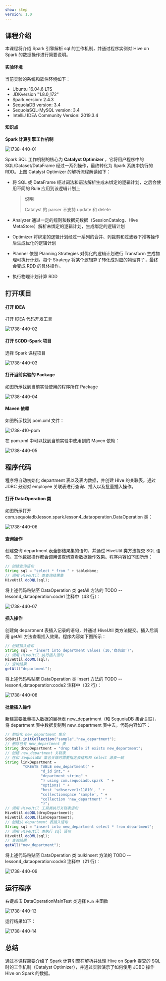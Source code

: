 ```yaml
---
show: step
version: 1.0 
---
```


## 课程介绍

本课程将介绍 Spark 引擎解析 sql 的工作机制，并通过程序实例对 Hive on Spark 的数据操作进行简要说明。

#### 实验环境

当前实验的系统和软件环境如下：

* Ubuntu 16.04.6 LTS
* JDKversion "1.8.0_172"
* Spark version: 2.4.3
* SequoiaDB version: 3.4
* SequoiaSQL-MySQL version: 3.4
* IntelliJ IDEA Community Version: 2019.3.4

#### 知识点

**Spark 计算引擎工作机制**

![1738-440-01](https://doc.shiyanlou.com/courses/1738/1207281/036f44e333e7d57a85e5327247f53dd6-0)

Spark SQL 工作机制的核心为 **Catalyst Optimizer** ，它将用户程序中的 SQL/Dataset/DataFrame 经过一系列操作，最终转化为 Spark 系统中执行的 RDD。上图 Catalyst Optimizer 的解析流程解读如下：

* 将 SQL 或 DataFrame 经过词法和语法解析生成未绑定的逻辑计划，之后会使用不同的 Rule 应用到该逻辑计划上

  > **说明**
  >
  > Catalyst 的 parser 不支持 update 和 delete

* Analyzer 通过一定的规则和数据元数据（SessionCatalog、Hive MetaStore）解析未绑定的逻辑计划，生成绑定的逻辑计划

* Optimizer 将绑定的逻辑计划经过一系列的合并、列裁剪和过滤器下推等操作后生成优化的逻辑计划

* Planner 依照 Planning Strategies 对优化的逻辑计划进行 Transform 生成物理可执行计划。每个 Strategy 将某个逻辑算子转化成对应的物理算子，最终会变成 RDD 的具体操作。

* 执行物理计划计算 RDD

## 打开项目

#### 打开 IDEA

打开 IDEA 代码开发工具

![1738-440-02](https://doc.shiyanlou.com/courses/1738/1207281/6526b50a5804f3670aa08ce9d22a58ed-0)

#### 打开 SCDD-Spark 项目

选择 Spark 课程项目

![1738-440-03](https://doc.shiyanlou.com/courses/1738/1207281/b572ff7a748922a4c968dcebf9c2aff1-0)

#### 打开当前实验的 Package

如图所示找到当前实验使用的程序所在 Package

![1738-440-04](https://doc.shiyanlou.com/courses/1738/1207281/476281f8577bd49edc919f610ebb4c34-0)

#### Maven 依赖

如图所示找到 pom.xml 文件：

![1738-410-pom](https://doc.shiyanlou.com/courses/1738/1207281/2096e77f8ff05283b1b51e9f5182b861-0)

在 pom.xml 中可以找到当前实验中使用到的 Maven 依赖：

![1738-440-05](https://doc.shiyanlou.com/courses/1738/1207281/fddb0b1419a941b7a140e64c3c2f3220-0)

## 程序代码

程序将自动初始化 department 表以及表内数据，并创建 HIve 的关联表。通过 JDBC 分别对 employee 关联表进行查询、插入以及批量插入操作。

#### 打开 DataOperation 类

如图所示打开 com.sequoiadb.lesson.spark.lesson4_dataoperation.DataOperation 类：

![1738-440-06](https://doc.shiyanlou.com/courses/1738/1207281/d3e0f18569cac0f74a497adaeb1c1708-0)

#### 查询操作

创建查询 department 表全部结果集的语句，并通过 HiveUtil 类方法提交 SQL 语句。其他数据操作都会调用该查询查看数据操作效果。程序内容如下图所示：

```java
// 创建查询语句
String sql = "select * from " + tableName;
// 调用 HiveUtil 类查询结果集
HiveUtil.doDQL(sql);
```

将上述代码粘贴至 DataOperation 类 getAll 方法的 TODO -- lesson4_dataoperation:code1 注释中（43 行）：

![1738-440-07](https://doc.shiyanlou.com/courses/1738/1207281/f7559e95e6ee9f4869f9848322ff512c-0)

#### 插入操作

创建向 department 表插入记录的语句，并通过 HiveUtil 类方法提交。插入后调用 getAll 方法查看插入效果。程序内容如下图所示：

```java
// 创建插入语句
String sql = "insert into department values (10,'商务部')";
// 调用 HiveUtil 执行插入语句
HiveUtil.doDML(sql);
// 查询结果
getAll("department");
```

将上述代码粘贴至 DataOperation 类 insert 方法的 TODO -- lesson4_dataoperation:code2 注释中（32 行）：

![1738-440-08](https://doc.shiyanlou.com/courses/1738/1207281/7339de0e0ec31b4c2be67a02897bcde6-0)

#### 批量插入操作

新建需要批量插入数据的目标表 new_department（和 SequoiaDB 集合关联），将 department 表中数据复制到   new_department 表中去。代码内容如下：

```java
// 初始化 new_department 集合
SdbUtil.initCollection("sample","new_department");
// 删除已有 new_department 表
String dropDepartment = "drop table if exists new_department";
// 创建 new_department 关联表
// 在和 SequoiaDB 集合关联时需要指定表结构和 select 源表一致
String linkDepartment =
        "CREATE TABLE new_department(" +
                "d_id int," +
                "department string" +
                ") using com.sequoiadb.spark  " +
                "options( " +
                "host 'sdbserver1:11810', " +
                "collectionspace 'sample', " +
                "collection 'new_department' " +
                ")";
// 调用 HiveUtil 工具类执行关联表语句
HiveUtil.doDDL(dropDepartment);
HiveUtil.doDDL(linkDepartment);
// 创建从 department 表插入语句
String sql = "insert into new_department select * from department";
// 调用 HiveUtil 类执行 sql 语句
HiveUtil.doDML(sql);
// 查询结果
getAll("new_department");
```

将上述代码粘贴至 DataOperation 类 bulkInsert 方法的 TODO -- lesson4_dataoperation:code3 注释中（21 行）：

![1738-440-09](https://doc.shiyanlou.com/courses/1738/1207281/990b489dd553de68466113a7d6915c01-0)

## 运行程序

右键点击 DataOperationMainTest 类选择 `Run` 主函数

![1738-440-13](https://doc.shiyanlou.com/courses/1738/1207281/8e4d2325ba066d2ac0271c0597b2fd7a-0)

运行结果如下：

![1738-440-14](https://doc.shiyanlou.com/courses/1738/1207281/9a4ff494508ac11a756075f4db6d6951-0)

## 总结

通过本课程简要介绍了 Spark 计算引擎在解析并处理 Hive on Spark 提交的 SQL 时的工作机制（Catalyst Optimizer），并通过实验演示了如何使用 JDBC 操作 Hive on Spark 的数据。
